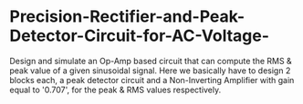# Precision-Rectifier-and-Peak-Detector-Circuit-for-AC-Voltage-
Design and simulate an Op-Amp based circuit that can compute the RMS &amp; peak value of a given sinusoidal signal. Here we basically have to design 2 blocks each, a peak detector circuit and a Non-Inverting Amplifier with gain equal to '0.707', for the peak &amp; RMS values respectively.
